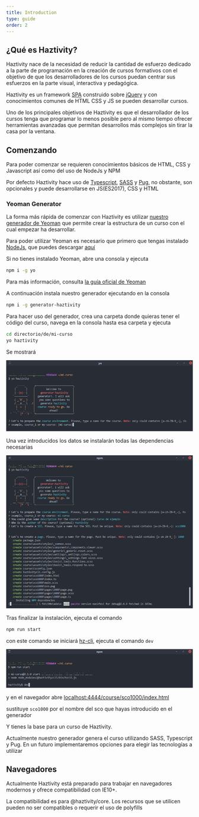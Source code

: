 ```yaml
---
title: Introduction
type: guide
order: 2
---
```



## ¿Qué es Haztivity?
Haztivity nace de la necesidad de reducir la cantidad de esfuerzo dedicado a la parte de programación en la creación de cursos formativos con el objetivo de que los desarrolladores de los cursos puedan centrar sus esfuerzos en la parte visual, interactiva y pedagógica.

Haztivity es un framework [SPA](https://es.wikipedia.org/wiki/Single-page_application) construido sobre [jQuery](https://jquery.com/) y con conocimientos comunes de HTML CSS y JS se pueden desarrollar cursos.

Uno de los principales objetivos de Haztivity es que el desarrollador de los cursos tenga que programar lo menos posible pero al mismo tiempo ofrecer herramientas avanzadas que permitan desarrollos más complejos sin tirar la casa por la ventana.

## Comenzando
<p class="tip tip--alert">Para poder comenzar se requieren conocimientos básicos de HTML, CSS y Javascript así como del uso de NodeJs y NPM</p>
<p class="tip">Por defecto Haztivity hace uso de <a href="https://www.typescriptlang.org/">Typescript</a>, <a href="https://sass-lang.com/">SASS</a> y <a href="https://pugjs.org">Pug</a>, no obstante, son opcionales y puede desarrollarse en JS(ES2017), CSS y HTML</p>

### Yeoman Generator
La forma más rápida de comenzar con Haztivity es utilizar [nuestro generador de Yeoman](https://github.com/haztivity/generator-haztivity/) que permite crear la estructura de un curso con el cual empezar ha desarrollar.

Para poder utilizar Yeoman es necesario que primero que tengas instalado [NodeJs](https://nodejs.org/en/), que puedes descargar [aquí](https://nodejs.org/en/download/current/)

Si no tienes instalado Yeoman, abre una consola y ejecuta
```bash
npm i -g yo
```

Para más información, consulta [la guía oficial de Yeoman](http://yeoman.io/learning/index.html)

A continuación instala nuestro generador ejecutando en la consola
```bash
npm i -g generator-haztivity
```

Para hacer uso del generador, crea una carpeta donde quieras tener el código del curso, navega en la consola hasta esa carpeta y ejecuta
```bash
cd directorio/de/mi-curso
yo haztivity
```
Se mostrará

![yo haztivity](../../images/v0.x/guide/yo-haztivity.png)

Una vez introducidos los datos se instalarán todas las dependencias necesarias

![yo haztivity instalando](../../images/v0.x/guide/yo-haztivity-installing.png)

Tras finalizar la instalación, ejecuta el comando
```bash
npm run start
```
con este comando se iniciará [hz-cli](), ejecuta el comando `dev`

![haztivity cli](../../images/v0.x/guide/haztivity-cli.png)

y en el navegador abre [localhost:4444/course/sco1000/index.html](localhost:4444/course/sco1000/index.html)

<p class="tip tip--alert">sustituye <code>sco1000</code> por el nombre del sco que hayas introducido en el generador</p>

Y tienes la base para un curso de Haztivity.

<p class="tip">Actualmente nuestro generador genera el curso utilizando SASS, Typescript y Pug. En un futuro implementaremos opciones para elegir las tecnologías a utilizar</p>

## Navegadores
Actualmente Haztivity está preparado para trabajar en navegadores modernos y ofrece compatibilidad con IE10+.

<p class="tip">La compatibilidad es para @haztivity/core. Los recursos que se utilicen pueden no ser compatibles o requerir el uso de polyfills</p>